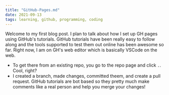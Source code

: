 ```yaml
---
title: "GitHub-Pages.md"
date: 2021-09-13
tags: learning, github, programming, coding
---
```


Welcome to my first blog post. I plan to talk about how I set up GH pages using GitHub's tutorials. GitHub tutorials have been really easy to follow along and the tools supported to test them out online has been awesome so far. Right now, I am on GH's web editor which is basically VSCode on the web. 
- To get there from an existing repo, you go to the repo page and click `.`. Cool, right? 
- I created a branch, made changes, committed theem, and create a pull request. GitHub tutorials are bot based so they pretty much make comments like a real person and help you merge your changes!